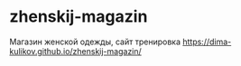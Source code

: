 # zhenskij-magazin
Магазин женской одежды, сайт тренировка
https://dima-kulikov.github.io/zhenskij-magazin/
